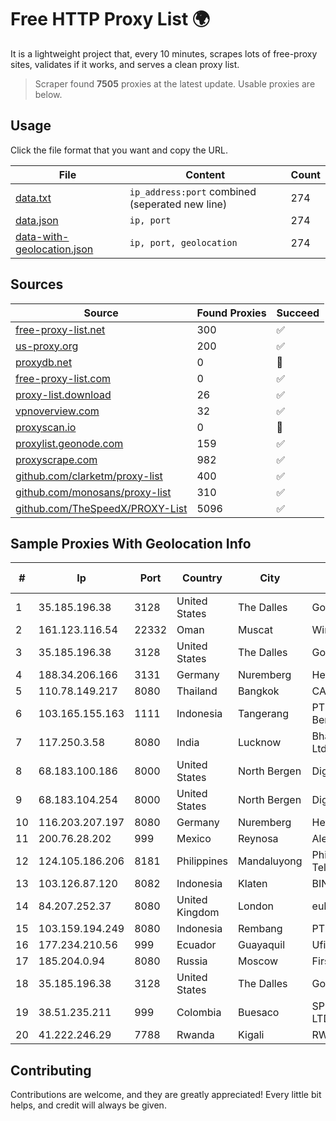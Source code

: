 
# Free HTTP Proxy List 🌍

It is a lightweight project that, every 10 minutes, scrapes lots of free-proxy sites, validates if it works, and serves a clean proxy list.


> Scraper found **7505** proxies at the latest update. Usable proxies are below.

## Usage

Click the file format that you want and copy the URL.


|File|Content|Count|
|----|-------|-----|
|[data.txt](https://raw.githubusercontent.com/themiralay/Proxy-List-World/master/data.txt)|`ip_address:port` combined (seperated new line)|274|
|[data.json](https://raw.githubusercontent.com/themiralay/Proxy-List-World/master/data.json)|`ip, port`|274|
|[data-with-geolocation.json](https://raw.githubusercontent.com/themiralay/Proxy-List-World/master/data-with-geolocation.json)|`ip, port, geolocation`|274|

## Sources

|Source|Found Proxies|Succeed|
|------|-------------|-------|
|[free-proxy-list.net](https://free-proxy-list.net)|300|✅|
|[us-proxy.org](https://www.us-proxy.org)|200|✅|
|[proxydb.net](http://proxydb.net)|0|🚫|
|[free-proxy-list.com](https://free-proxy-list.com/?page=&port=&type%5B%5D=http&type%5B%5D=https&up_time=0&search=Search)|0|✅|
|[proxy-list.download](https://www.proxy-list.download/HTTP)|26|✅|
|[vpnoverview.com](https://vpnoverview.com/privacy/anonymous-browsing/free-proxy-servers)|32|✅|
|[proxyscan.io](https://www.proxyscan.io)|0|🚫|
|[proxylist.geonode.com](https://proxylist.geonode.com/api/proxy-list?limit=300&page=1&sort_by=lastChecked&sort_type=desc&protocols=http,https)|159|✅|
|[proxyscrape.com](https://api.proxyscrape.com/v2/?request=displayproxies&protocol=http&timeout=10000&country=all&ssl=all&anonymity=all)|982|✅|
|[github.com/clarketm/proxy-list](https://raw.githubusercontent.com/clarketm/proxy-list/master/proxy-list-raw.txt)|400|✅|
|[github.com/monosans/proxy-list](https://raw.githubusercontent.com/monosans/proxy-list/main/proxies/http.txt)|310|✅|
|[github.com/TheSpeedX/PROXY-List](https://raw.githubusercontent.com/TheSpeedX/PROXY-List/master/http.txt)|5096|✅|


## Sample Proxies With Geolocation Info

|#|Ip|Port|Country|City|Internet Service Provider|
|-|--|----|-------|----|-------------------------|
|1|35.185.196.38|3128|United States|The Dalles|Google LLC|
|2|161.123.116.54|22332|Oman|Muscat|Wirels Connect|
|3|35.185.196.38|3128|United States|The Dalles|Google LLC|
|4|188.34.206.166|3131|Germany|Nuremberg|Hetzner Online GmbH|
|5|110.78.149.217|8080|Thailand|Bangkok|CAT-BB|
|6|103.165.155.163|1111|Indonesia|Tangerang|PT Jaringan Keluarga Bersama|
|7|117.250.3.58|8080|India|Lucknow|Bharat Sanchar Nigam Ltd|
|8|68.183.100.186|8000|United States|North Bergen|DigitalOcean, LLC|
|9|68.183.104.254|8000|United States|North Bergen|DigitalOcean, LLC|
|10|116.203.207.197|8080|Germany|Nuremberg|Hetzner Online GmbH|
|11|200.76.28.202|999|Mexico|Reynosa|Alestra, S. de R.L. de C.V.|
|12|124.105.186.206|8181|Philippines|Mandaluyong|Philippine Long Distance Telephone Co.|
|13|103.126.87.120|8082|Indonesia|Klaten|BINTANGPERKASAORION|
|14|84.207.252.37|8080|United Kingdom|London|euNetworks GmbH|
|15|103.159.194.249|8080|Indonesia|Rembang|PT Giga Digital Nusantara|
|16|177.234.210.56|999|Ecuador|Guayaquil|Ufinet Panama S.A.|
|17|185.204.0.94|8080|Russia|Moscow|First Server Limited|
|18|35.185.196.38|3128|United States|The Dalles|Google LLC|
|19|38.51.235.211|999|Colombia|Buesaco|SP SISTEMAS PALACIOS LTDA|
|20|41.222.246.29|7788|Rwanda|Kigali|RWEDNET|



## Contributing

Contributions are welcome, and they are greatly appreciated! Every
little bit helps, and credit will always be given.

